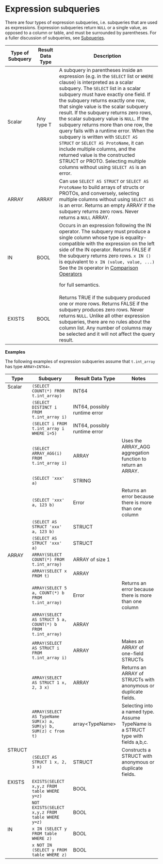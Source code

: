 

# Expression subqueries

There are four types of expression subqueries, i.e. subqueries that are used as
expressions.  Expression subqueries return `NULL` or a single value, as opposed to
a column or table, and must be surrounded by parentheses. For a fuller
discussion of subqueries, see
[Subqueries][exp-sub-link-to-subqueries].

<table>
<thead>
<tr>
<th>Type of Subquery</th>
<th>Result Data Type</th>
<th>Description</th>
</tr>
</thead>
<tbody>
<tr>
<td>Scalar</td>
<td>Any type T</td>
<td>A subquery in parentheses inside an expression (e.g. in the
<code>SELECT</code> list or <code>WHERE</code> clause) is interpreted as a
scalar subquery. The <code>SELECT</code> list in a scalar subquery must have
exactly one field. If the subquery returns exactly one row, that single value is
the scalar subquery result. If the subquery returns zero rows, the scalar
subquery value is <code>NULL</code>. If the subquery returns more than one row, the query
fails with a runtime error. When the subquery is written with <code>SELECT AS
STRUCT</code>  or <code>SELECT AS ProtoName</code>, it can include multiple
columns, and the returned value is the constructed STRUCT or PROTO. Selecting
multiple columns without using <code>SELECT AS</code> is an error.</td>
</tr>
<tr>
<td>ARRAY</td>
<td>ARRAY</td>
<td>Can use <code>SELECT AS STRUCT</code> or <code>SELECT AS ProtoName</code> to
build arrays of structs or PROTOs, and conversely, selecting multiple columns
without using <code>SELECT AS</code> is an error. Returns an empty ARRAY if the
subquery returns zero rows. Never returns a <code>NULL</code> ARRAY.</td>
</tr>

<tr>
<td>IN</td>
<td>BOOL</td>
<td>Occurs in an expression following the IN operator. The subquery must produce
a single column whose type is equality-compatible with the expression on the
left side of the IN operator. Returns FALSE if the subquery returns zero rows.
<code>x IN ()</code> is equivalent to <code>x IN (value, value, ...)</code>
See the <code>IN</code> operator in
<a href="https://github.com/google/zetasql/blob/master/docs/operators.md#comparison_operators">Comparison Operators</a>

for full semantics.</td>
</tr>

<tr>
<td>EXISTS</td>
<td>BOOL</td>
<td>Returns TRUE if the subquery produced one or more rows. Returns FALSE if the
subquery produces zero rows. Never returns <code>NULL</code>. Unlike all other expression
subqueries, there are no rules about the column list. Any number of columns may
be selected and it will not affect the query result.</td>

</tr>
</tbody>
</table>

**Examples**

The following examples of expression subqueries assume that `t.int_array` has
type `ARRAY<INT64>`.

<table>
<thead>
<tr>
<th>Type</th>
<th>Subquery</th>
<th>Result Data Type</th>
<th>Notes</th>
</tr>
</thead>
<tbody>
<tr>
<td rowspan="8" style="vertical-align:top">Scalar</td>
<td><code>(SELECT COUNT(*) FROM t.int_array)</code></td>
<td>INT64</td>
<td>&nbsp;</td>
</tr>
<tr>
<td><code>(SELECT DISTINCT i FROM t.int_array i)</code></td>
<td>INT64, possibly runtime error</td>
<td>&nbsp;</td>
</tr>
<tr>
<td><code>(SELECT i FROM t.int_array i WHERE i=5)</code></td>
<td>INT64, possibly runtime error</td>
<td>&nbsp;</td>
</tr>
<tr>
<td><code>(SELECT ARRAY_AGG(i) FROM t.int_array i)</code></td>
<td>ARRAY</td>
<td>Uses the ARRAY_AGG aggregation function to return an ARRAY.</td>
</tr>
<tr>
<td><code>(SELECT 'xxx' a)</code></td>
<td>STRING</td>
<td>&nbsp;</td>
</tr>
<tr>
<td><code>(SELECT 'xxx' a, 123 b)</code></td>
<td>Error</td>
<td>Returns an error because there is more than one column</td>
</tr>
<tr>
<td><code>(SELECT AS STRUCT 'xxx' a, 123 b)</code></td>
<td>STRUCT</td>
<td>&nbsp;</td>
</tr>
<tr>
<td><code>(SELECT AS STRUCT 'xxx' a)</code></td>
<td>STRUCT</td>
<td>&nbsp;</td>
</tr>
<tr>
<td rowspan="7" style="vertical-align:top">ARRAY</td>
<td><code>ARRAY(SELECT COUNT(*) FROM t.int_array)</code></td>
<td>ARRAY of size 1</td>
<td>&nbsp;</td>
</tr>
<tr>
<td><code>ARRAY(SELECT x FROM t)</code></td>
<td>ARRAY</td>
<td>&nbsp;</td>
</tr>
<tr>
<td><code>ARRAY(SELECT 5 a, COUNT(*) b FROM t.int_array)</code></td>
<td>Error</td>
<td>Returns an error because there is more than one column</td>
</tr>
<tr>
<td><code>ARRAY(SELECT AS STRUCT 5 a, COUNT(*) b FROM t.int_array)</code></td>
<td>ARRAY</td>
<td>&nbsp;</td>
</tr>
<tr>
<td><code>ARRAY(SELECT AS STRUCT i FROM t.int_array i)</code></td>
<td>ARRAY</td>
<td>Makes an ARRAY of one-field STRUCTs</td>
</tr>
<tr>
<td><code>ARRAY(SELECT AS STRUCT 1 x, 2, 3 x)</code></td>
<td>ARRAY</td>
<td>Returns an ARRAY of STRUCTs with anonymous or duplicate fields.</td>
</tr>
<tr>
<td><code>ARRAY(SELECT  AS TypeName SUM(x) a, SUM(y) b, SUM(z) c from t)</code></td>
<td>array&lt;TypeName></td>
<td>Selecting into a named type. Assume TypeName is a STRUCT type with fields
a,b,c.</td>
</tr>
<tr>
<td style="vertical-align:top">STRUCT</td>
<td><code>(SELECT AS STRUCT 1 x, 2, 3 x)</code></td>
<td>STRUCT</td>
<td>Constructs a STRUCT with anonymous or duplicate fields.</td>
</tr>
<tr>
<td rowspan="2" style="vertical-align:top">EXISTS</td>
<td><code>EXISTS(SELECT x,y,z FROM table WHERE y=z)</code></td>
<td>BOOL</td>
<td>&nbsp;</td>
</tr>
<tr>
<td><code>NOT EXISTS(SELECT x,y,z FROM table WHERE y=z)</code></td>
<td>BOOL</td>
<td>&nbsp;</td>
</tr>
<tr>
<td rowspan="2" style="vertical-align:top">IN</td>
<td><code>x IN (SELECT y FROM table WHERE z)</code></td>
<td>BOOL</td>
<td>&nbsp;</td>
</tr>
<tr>
<td><code>x NOT IN (SELECT y FROM table WHERE z)</code></td>
<td>BOOL</td>
<td>&nbsp;</td>
</tr>
</tbody>
</table>

<!-- mdlint off(WHITESPACE_LINE_LENGTH) -->

[exp-sub-link-to-subqueries]: https://github.com/google/zetasql/blob/master/docs/subqueries.md

<!-- mdlint on -->

